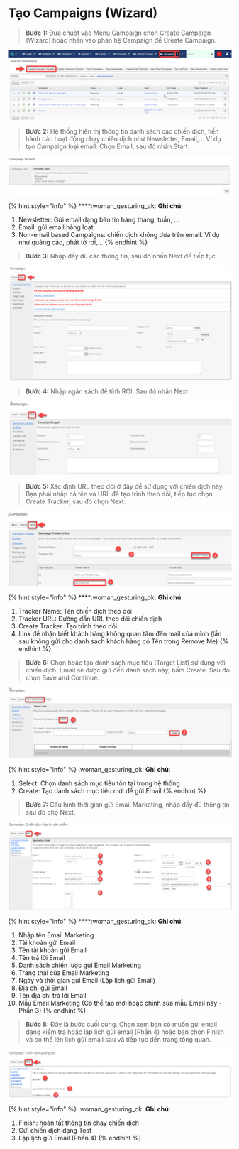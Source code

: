 # Tạo Campaigns (Wizard)

> **Bước 1:** Đưa chuột vào Menu Campaign chọn Create Campaign (Wizard) hoặc nhấn vào phân hệ Campaign để Create Campaign.

![](../../../.gitbook/assets/campaigns.png)

> **Bước 2:** Hệ thống hiển thị thông tin danh sách các chiến dịch, tiến hành các hoạt động chạy chiến dịch như Newsletter, Email,… Ví dụ tạo Campaign loại email: Chọn Email, sau đó nhấn Start.

![](../../../.gitbook/assets/campaigns1.png)

{% hint style="info" %}
****:woman\_gesturing\_ok: **Ghi chú**:

1. Newsletter: Gửi email dạng bản tin hàng tháng, tuần, ...
2. Email: gửi email hàng loạt
3. Non-email based Campaigns: chiến dịch không dựa trên email. Ví dụ như quảng cáo, phát tờ rơi,...
{% endhint %}

> **Bước 3:** Nhập đầy đủ các thông tin, sau đó nhấn Next để tiếp tục. &#x20;

![](<../../../.gitbook/assets/3 (3).png>)

> **Bước 4:** Nhập ngân sách để tính ROI. Sau đó nhấn Next

![](<../../../.gitbook/assets/4 (2).png>)

> **Bước 5:** Xác định URL theo dõi ở đây để sử dụng với chiến dịch này. Bạn phải nhập cả tên và URL để tạo trình theo dõi, tiếp tục chọn Create Tracker, sau đó chọn Next.

![](<../../../.gitbook/assets/5 (2).png>)

{% hint style="info" %}
****:woman\_gesturing\_ok: **Ghi chú**:

1. Tracker Name: Tên chiến dịch theo dõi
2. Tracker URL: Đường dẫn URL theo dõi chiến dịch
3. Create Tracker :Tạo trình  theo dõi&#x20;
4. Link để nhận biết khách hàng không quan tâm đến mail của mình (lần sau không gửi cho danh sách khách hàng có Tên trong Remove Me)
{% endhint %}

> **Bước 6:** Chọn hoặc tạo danh sách mục tiêu (Target List) sử dụng với chiến dịch. Email sẽ được gửi đến danh sách này, bấm Create. Sau đó chọn Save and Continue.

![](<../../../.gitbook/assets/6 (2).png>)

{% hint style="info" %}
:woman\_gesturing\_ok: **Ghi chú**:

1. Select: Chọn danh sách mục tiêu tồn tại trong hệ thống&#x20;
2. Create: Tạo danh sách mục tiêu mới để gửi Email
{% endhint %}

> **Bước 7:** Cấu hình thời gian gửi Email Marketing, nhập đầy đủ thông tin sau đó chọ Next.

![](<../../../.gitbook/assets/7 (2).png>)

{% hint style="info" %}
****:woman\_gesturing\_ok: **Ghi chú**:

1. Nhập tên Email Marketing
2. Tài khoản gửi Email
3. Tên tài khoản gửi Email
4. Tên trả lời Email
5. Danh sách chiến lược gửi Email Marketing
6. Trạng thái của Email Marketing
7. Ngày và thời gian gửi Email (Lập lịch gửi Email)
8. Địa chỉ gửi Email
9. Tên địa chỉ trả lời Email&#x20;
10. Mẫu Email Marketing (Có thể tạo mới hoặc chỉnh sửa mẫu Email này - Phần 3)
{% endhint %}

> **Bước 8:**  Đây là bước cuối cùng. Chọn xem bạn có muốn gửi email dạng kiểm tra hoặc lập lịch gửi email (Phần 4) hoặc bạn chọn Finish và có thể lên lịch gửi email sau và tiếp tục đến trang tổng quan.

![](<../../../.gitbook/assets/8 (1).png>)

{% hint style="info" %}
:woman\_gesturing\_ok: **Ghi chú:**

1. Finish: hoàn tất thông tin chạy chiến dịch
2. Gửi chiến dịch dạng Test&#x20;
3. Lập lịch gửi Email (Phần 4)
{% endhint %}
